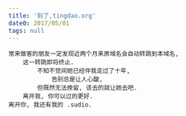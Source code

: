 ```yaml
---
title: '别了,tingdao.org'
date0: 2017/05/01
tags: null
---
```


    常来做客的朋友一定发现近两个月来原域名会自动转跳到本域名,
        这一转跳即将终止.
            不知不觉间她已经伴我走过了十年,
                告别总是让人心酸,
            但既然无法挽留, 该去的就让她去吧.
        离开我, 你可以过的更好.
    离开你, 我还有我的 .sudio.
